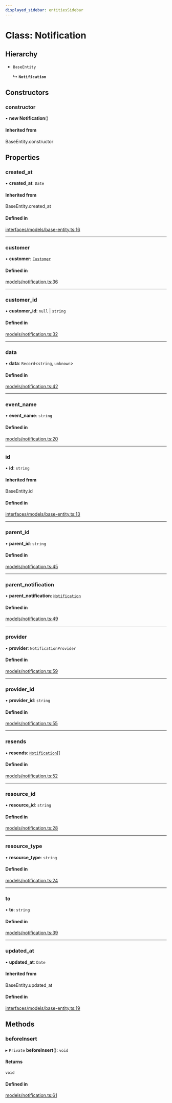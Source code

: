 ```yaml
---
displayed_sidebar: entitiesSidebar
---
```


# Class: Notification

## Hierarchy

- `BaseEntity`

  ↳ **`Notification`**

## Constructors

### constructor

• **new Notification**()

#### Inherited from

BaseEntity.constructor

## Properties

### created\_at

• **created\_at**: `Date`

#### Inherited from

BaseEntity.created\_at

#### Defined in

[interfaces/models/base-entity.ts:16](https://github.com/medusajs/medusa/blob/6225aa57b/packages/medusa/src/interfaces/models/base-entity.ts#L16)

___

### customer

• **customer**: [`Customer`](Customer.md)

#### Defined in

[models/notification.ts:36](https://github.com/medusajs/medusa/blob/6225aa57b/packages/medusa/src/models/notification.ts#L36)

___

### customer\_id

• **customer\_id**: ``null`` \| `string`

#### Defined in

[models/notification.ts:32](https://github.com/medusajs/medusa/blob/6225aa57b/packages/medusa/src/models/notification.ts#L32)

___

### data

• **data**: `Record`<`string`, `unknown`\>

#### Defined in

[models/notification.ts:42](https://github.com/medusajs/medusa/blob/6225aa57b/packages/medusa/src/models/notification.ts#L42)

___

### event\_name

• **event\_name**: `string`

#### Defined in

[models/notification.ts:20](https://github.com/medusajs/medusa/blob/6225aa57b/packages/medusa/src/models/notification.ts#L20)

___

### id

• **id**: `string`

#### Inherited from

BaseEntity.id

#### Defined in

[interfaces/models/base-entity.ts:13](https://github.com/medusajs/medusa/blob/6225aa57b/packages/medusa/src/interfaces/models/base-entity.ts#L13)

___

### parent\_id

• **parent\_id**: `string`

#### Defined in

[models/notification.ts:45](https://github.com/medusajs/medusa/blob/6225aa57b/packages/medusa/src/models/notification.ts#L45)

___

### parent\_notification

• **parent\_notification**: [`Notification`](Notification.md)

#### Defined in

[models/notification.ts:49](https://github.com/medusajs/medusa/blob/6225aa57b/packages/medusa/src/models/notification.ts#L49)

___

### provider

• **provider**: `NotificationProvider`

#### Defined in

[models/notification.ts:59](https://github.com/medusajs/medusa/blob/6225aa57b/packages/medusa/src/models/notification.ts#L59)

___

### provider\_id

• **provider\_id**: `string`

#### Defined in

[models/notification.ts:55](https://github.com/medusajs/medusa/blob/6225aa57b/packages/medusa/src/models/notification.ts#L55)

___

### resends

• **resends**: [`Notification`](Notification.md)[]

#### Defined in

[models/notification.ts:52](https://github.com/medusajs/medusa/blob/6225aa57b/packages/medusa/src/models/notification.ts#L52)

___

### resource\_id

• **resource\_id**: `string`

#### Defined in

[models/notification.ts:28](https://github.com/medusajs/medusa/blob/6225aa57b/packages/medusa/src/models/notification.ts#L28)

___

### resource\_type

• **resource\_type**: `string`

#### Defined in

[models/notification.ts:24](https://github.com/medusajs/medusa/blob/6225aa57b/packages/medusa/src/models/notification.ts#L24)

___

### to

• **to**: `string`

#### Defined in

[models/notification.ts:39](https://github.com/medusajs/medusa/blob/6225aa57b/packages/medusa/src/models/notification.ts#L39)

___

### updated\_at

• **updated\_at**: `Date`

#### Inherited from

BaseEntity.updated\_at

#### Defined in

[interfaces/models/base-entity.ts:19](https://github.com/medusajs/medusa/blob/6225aa57b/packages/medusa/src/interfaces/models/base-entity.ts#L19)

## Methods

### beforeInsert

▸ `Private` **beforeInsert**(): `void`

#### Returns

`void`

#### Defined in

[models/notification.ts:61](https://github.com/medusajs/medusa/blob/6225aa57b/packages/medusa/src/models/notification.ts#L61)
